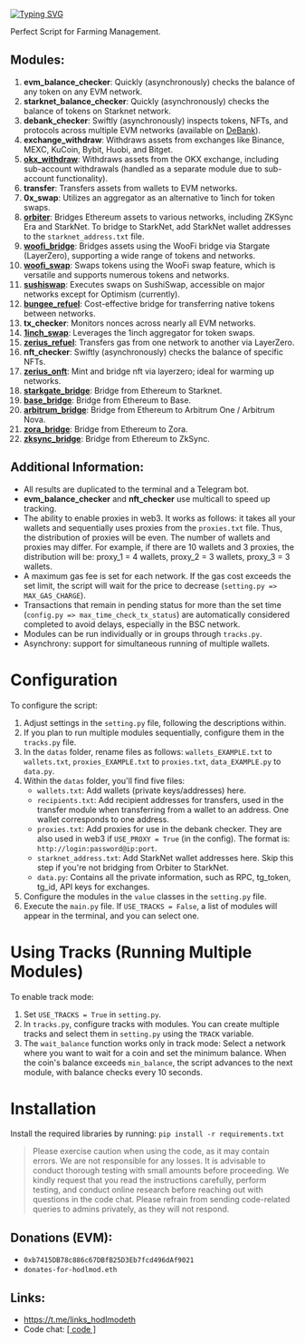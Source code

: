 [![Typing SVG](https://readme-typing-svg.herokuapp.com?color=%2336BCF7&lines=All-in-one+V2)](https://git.io/typing-svg)

Perfect Script for Farming Management.

## Modules:

1. **evm_balance_checker**: Quickly (asynchronously) checks the balance of any token on any EVM network.
2. **starknet_balance_checker**: Quickly (asynchronously) checks the balance of tokens on Starknet network.
3. **debank_checker**: Swiftly (asynchronously) inspects tokens, NFTs, and protocols across multiple EVM networks (available on [DeBank](https://debank.com/)).
4. **exchange_withdraw**: Withdraws assets from exchanges like Binance, MEXC, KuCoin, Bybit, Huobi, and Bitget.
5. **[okx_withdraw](https://www.okx.com/)**: Withdraws assets from the OKX exchange, including sub-account withdrawals (handled as a separate module due to sub-account functionality).
6. **transfer**: Transfers assets from wallets to EVM networks.
7. **0x_swap**: Utilizes an aggregator as an alternative to 1inch for token swaps.
8. **[orbiter](https://www.orbiter.finance/)**: Bridges Ethereum assets to various networks, including ZKSync Era and StarkNet. To bridge to StarkNet, add StarkNet wallet addresses to the `starknet_address.txt` file.
9. **[woofi_bridge](https://fi.woo.org/)**: Bridges assets using the WooFi bridge via Stargate (LayerZero), supporting a wide range of tokens and networks.
10. **[woofi_swap](https://fi.woo.org/)**: Swaps tokens using the WooFi swap feature, which is versatile and supports numerous tokens and networks.
11. **[sushiswap](https://www.sushi.com/swap)**: Executes swaps on SushiSwap, accessible on major networks except for Optimism (currently).
12. **[bungee_refuel](https://www.bungee.exchange/refuel)**: Cost-effective bridge for transferring native tokens between networks.
13. **tx_checker**: Monitors nonces across nearly all EVM networks.
14. **[1inch_swap](https://app.1inch.io/)**: Leverages the 1inch aggregator for token swaps.
15. **[zerius_refuel](https://zerius.io/)**: Transfers gas from one network to another via LayerZero.
16. **nft_checker**: Swiftly (asynchronously) checks the balance of specific NFTs.
17. **[zerius_onft](https://zerius.io/)**: Mint and bridge nft via layerzero; ideal for warming up networks.
18. **[starkgate_bridge](https://starkgate.starknet.io/)**: Bridge from Ethereum to Starknet. 
19. **[base_bridge](https://bridge.base.org/deposit)**: Bridge from Ethereum to Base.
20. **[arbitrum_bridge](https://bridge.arbitrum.io/?l2ChainId=42161)**: Bridge from Ethereum to Arbitrum One / Arbitrum Nova.
21. **[zora_bridge](https://bridge.zora.energy/)**: Bridge from Ethereum to Zora.
22. **[zksync_bridge](https://portal.txsync.io/bridge/)**: Bridge from Ethereum to ZkSync.

## Additional Information:

- All results are duplicated to the terminal and a Telegram bot.
- **evm_balance_checker** and **nft_checker** use multicall to speed up tracking.
- The ability to enable proxies in web3. It works as follows: it takes all your wallets and sequentially uses proxies from the `proxies.txt` file. Thus, the distribution of proxies will be even. The number of wallets and proxies may differ. For example, if there are 10 wallets and 3 proxies, the distribution will be: proxy_1 = 4 wallets, proxy_2 = 3 wallets, proxy_3 = 3 wallets.
- A maximum gas fee is set for each network. If the gas cost exceeds the set limit, the script will wait for the price to decrease (`setting.py => MAX_GAS_CHARGE`).
- Transactions that remain in pending status for more than the set time (`config.py => max_time_check_tx_status`) are automatically considered completed to avoid delays, especially in the BSC network.
- Modules can be run individually or in groups through `tracks.py`.
- Asynchrony: support for simultaneous running of multiple wallets.

# Configuration

To configure the script:

1. Adjust settings in the `setting.py` file, following the descriptions within.
2. If you plan to run multiple modules sequentially, configure them in the `tracks.py` file.
3. In the `datas` folder, rename files as follows: `wallets_EXAMPLE.txt` to `wallets.txt`, `proxies_EXAMPLE.txt` to `proxies.txt`, `data_EXAMPLE.py` to `data.py`.
4. Within the `datas` folder, you'll find five files:
   - `wallets.txt`: Add wallets (private keys/addresses) here.
   - `recipients.txt`: Add recipient addresses for transfers, used in the transfer module when transferring from a wallet to an address. One wallet corresponds to one address.
   - `proxies.txt`: Add proxies for use in the debank checker. They are also used in web3 if `USE_PROXY = True` (in the config). The format is: `http://login:password@ip:port`.
   - `starknet_address.txt`: Add StarkNet wallet addresses here. Skip this step if you're not bridging from Orbiter to StarkNet.
   - `data.py`: Contains all the private information, such as RPC, tg_token, tg_id, API keys for exchanges.
5. Configure the modules in the `value` classes in the `setting.py` file.
6. Execute the `main.py` file. If `USE_TRACKS = False`, a list of modules will appear in the terminal, and you can select one.

# Using Tracks (Running Multiple Modules)

To enable track mode:

1. Set `USE_TRACKS = True` in `setting.py`.
2. In `tracks.py`, configure tracks with modules. You can create multiple tracks and select them in `setting.py` using the `TRACK` variable.
3. The `wait_balance` function works only in track mode: Select a network where you want to wait for a coin and set the minimum balance. When the coin's balance exceeds `min_balance`, the script advances to the next module, with balance checks every 10 seconds.

# Installation

Install the required libraries by running: `pip install -r requirements.txt`

> Please exercise caution when using the code, as it may contain errors. We are not responsible for any losses. It is advisable to conduct thorough testing with small amounts before proceeding. We kindly request that you read the instructions carefully, perform testing, and conduct online research before reaching out with questions in the code chat. Please refrain from sending code-related queries to admins privately, as they will not respond.

## Donations (EVM): 
- `0xb7415DB78c886c67DBfB25D3Eb7fcd496dAf9021`
- `donates-for-hodlmod.eth`

## Links:
- https://t.me/links_hodlmodeth
- Code chat: [[ code ]](https://t.me/code_hodlmodeth)